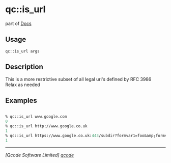 qc::is_url
==========

part of [Docs](.)

Usage
-----
`qc::is_url args`

Description
-----------
This is a more restrictive subset of all legal uri's defined by RFC 3986<br/>Relax as needed

Examples
--------
```tcl

% qc::is_url www.google.com
0
% qc::is_url http://www.google.co.uk
1
% qc::is_url https://www.google.co.uk:443/subdir?formvar1=foo&amp;formvar2=bar#anchor 
1
```

----------------------------------
*[Qcode Software Limited] [qcode]*

[qcode]: http://www.qcode.co.uk "Qcode Software"